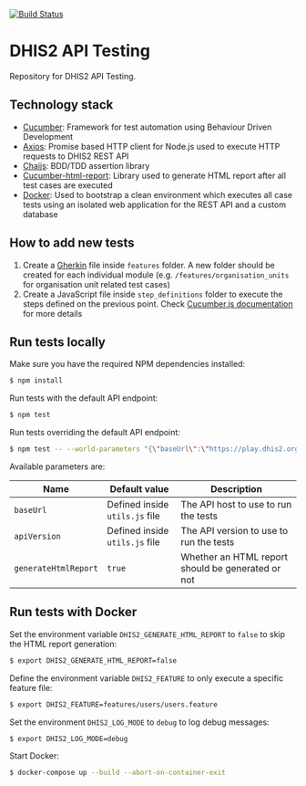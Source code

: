 [![Build Status](https://travis-ci.org/dhis2/api-tests.svg?branch=master)](https://travis-ci.org/dhis2/api-tests)

# DHIS2 API Testing

Repository for DHIS2 API Testing.

## Technology stack

* [Cucumber](https://cucumber.io/): Framework for test automation using Behaviour Driven Development
* [Axios](https://github.com/mzabriskie/axios): Promise based HTTP client for Node.js used to execute HTTP requests to DHIS2 REST API
* [Chaijs](http://chaijs.com/): BDD/TDD assertion library
* [Cucumber-html-report](https://github.com/gkushang/cucumber-html-reporter): Library used to generate HTML report after all test cases are executed
* [Docker](https://www.docker.com/): Used to bootstrap a clean environment which executes all case tests using an isolated web application for the REST API and a custom database

## How to add new tests

1. Create a [Gherkin](https://cucumber.io/docs/reference) file inside `features` folder. A new folder should be created for each individual module (e.g. `/features/organisation_units` for organisation unit related test cases)
2. Create a JavaScript file inside  `step_definitions` folder to execute the steps defined on the previous point. Check [Cucumber.js documentation](https://github.com/cucumber/cucumber-js) for more details

## Run tests locally

Make sure you have the required NPM dependencies installed:

```sh
$ npm install
```

Run tests with the default API endpoint:

```sh
$ npm test
```

Run tests overriding the default API endpoint:

```sh
$ npm test -- --world-parameters "{\"baseUrl\":\"https://play.dhis2.org/demo\",\"apiVersion\":27, \"generateHtmlReport\":false}"
```

Available parameters are:

| Name | Default value | Description |
| --- | --- | --- |
| `baseUrl` | Defined inside `utils.js` file | The API host to use to run the tests  |
| `apiVersion` | Defined inside `utils.js` file | The API version to use to run the tests  |
| `generateHtmlReport` | `true` | Whether an HTML report should be generated or not |

## Run tests with Docker

Set the environment variable `DHIS2_GENERATE_HTML_REPORT` to `false` to skip the HTML report generation:

```sh
$ export DHIS2_GENERATE_HTML_REPORT=false
```

Define the environment variable `DHIS2_FEATURE` to only execute a specific feature file:

```sh
$ export DHIS2_FEATURE=features/users/users.feature
```

Set the environment `DHIS2_LOG_MODE` to `debug` to log debug messages:

```sh
$ export DHIS2_LOG_MODE=debug
```

Start Docker:

```sh
$ docker-compose up --build --abort-on-container-exit
```
